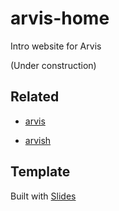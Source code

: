 # arvis-home

Intro website for Arvis

(Under construction)

## Related 

* [arvis](https://github.com/jopemachine/arvis)

* [arvish](https://github.com/jopemachine/arvish)

## Template

Built with [Slides](https://designmodo.com/slides/)
